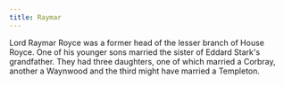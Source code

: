 ```yaml
---
title: Raymar
---
```


Lord Raymar Royce was a former head of the lesser branch of House Royce. One of his younger sons married the sister of Eddard Stark's grandfather. They had three daughters, one of which married a Corbray, another a Waynwood and the third might have married a Templeton. 


